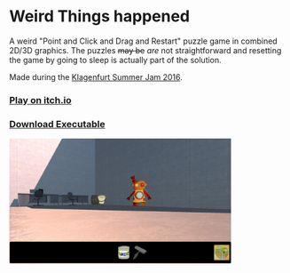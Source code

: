 # Weird Things happened

A weird "Point and Click and Drag and Restart" puzzle game in combined 2D/3D graphics. The puzzles <s>may be</s> *are* not straightforward and resetting the game by going to sleep is actually part of the solution.

Made during the [Klagenfurt Summer Jam 2016](https://www.itec.aau.at/gamejam/).


### [Play on itch.io](https://xifiggam.itch.io/weird-things-happened)

### [Download Executable](./Releases)

<img width="400" alt="Screenshot 1" src="Images/1.jpg"/> 

